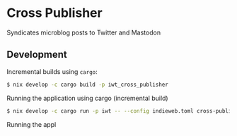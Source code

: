 # Cross Publisher

Syndicates microblog posts to Twitter and Mastodon


## Development

Incremental builds using `cargo`:

```bash
$ nix develop -c cargo build -p iwt_cross_publisher
```

Running the application using cargo (incremental build)

```bash
$ nix develop -c cargo run -p iwt -- --config indieweb.toml cross-publish --help
```

Running the appl